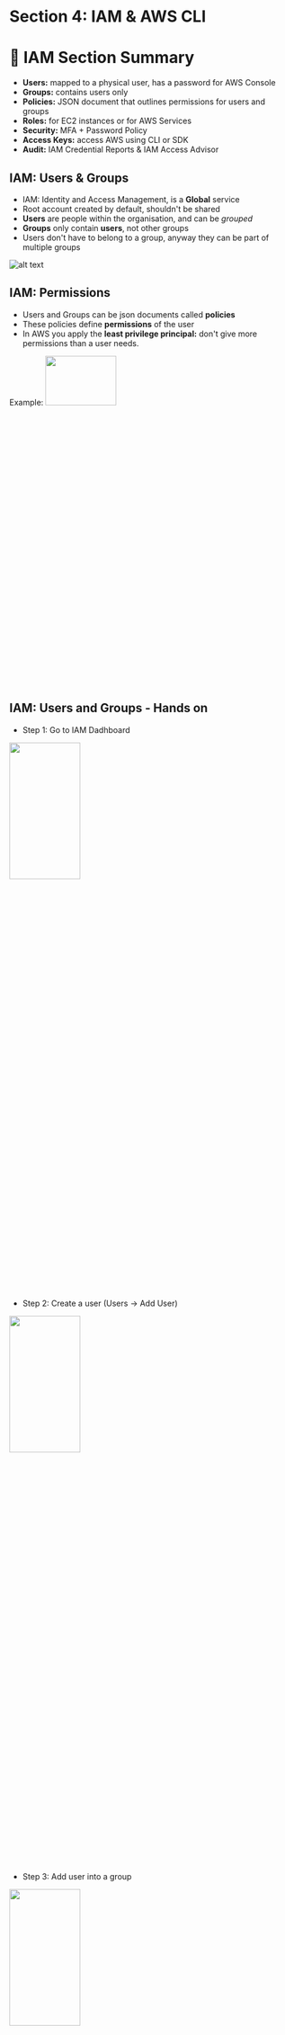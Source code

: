 # Section 4: IAM & AWS CLI #

# :pushpin: IAM Section Summary #

* **Users:** mapped to a physical user, has a password for AWS Console
* **Groups:** contains users only
* **Policies:** JSON document that outlines permissions for users and groups
* **Roles:** for EC2 instances or for AWS Services
* **Security:** MFA + Password Policy
* **Access Keys:** access AWS using CLI or SDK
* **Audit:** IAM Credential Reports & IAM Access Advisor

## IAM: Users & Groups ##

* IAM: Identity and Access Management, is a **Global** service
* Root account created by default, shouldn't be shared
* **Users** are people within the organisation, and can be _grouped_
* **Groups** only contain **users**, not other groups
* Users don't have to belong to a group, anyway they can be part of multiple groups

![alt text](https://github.com/abhinav-dholi/AWS-Dev-Associate-Preparation/blob/main/Stephane%20Maarek%20Course/Pictures/groups.png)

## IAM: Permissions ##

* Users and Groups can be json documents called **policies**
* These policies define **permissions** of the user
* In AWS you apply the **least privilege principal:** don't give more permissions than a user needs.
<!-- ![alt text](https://github.com/abhinav-dholi/AWS-Dev-Associate-Preparation/blob/main/Stephane%20Maarek%20Course/Pictures/policies.png) -->
Example: <img src="https://github.com/abhinav-dholi/AWS-Dev-Associate-Preparation/blob/main/Stephane%20Maarek%20Course/Pictures/policies.png"  width="50%" height="15%">

## IAM: Users and Groups - Hands on ##

* Step 1: Go to IAM Dadhboard
<img src="https://github.com/abhinav-dholi/AWS-Dev-Associate-Preparation/blob/main/Stephane%20Maarek%20Course/Pictures/IAM_Dashboard.png"  width="50%" height="25%">

* Step 2: Create a user (Users -> Add User)
<img src="https://github.com/abhinav-dholi/AWS-Dev-Associate-Preparation/blob/main/Stephane%20Maarek%20Course/Pictures/user1.png"  width="50%" height="25%">

* Step 3: Add user into a group
<img src="https://github.com/abhinav-dholi/AWS-Dev-Associate-Preparation/blob/main/Stephane%20Maarek%20Course/Pictures/user2.png"  width="50%" height="25%">

* Step 4: Add Tags (Optional)
<img src="https://github.com/abhinav-dholi/AWS-Dev-Associate-Preparation/blob/main/Stephane%20Maarek%20Course/Pictures/user3.png"  width="50%" height="25%">

* Step 5: Create and Download csv
<img src="https://github.com/abhinav-dholi/AWS-Dev-Associate-Preparation/blob/main/Stephane%20Maarek%20Course/Pictures/user4.png"  width="50%" height="25%">

* Group created (Further we can toggle around users and groups to see the information we set)
<img src="https://github.com/abhinav-dholi/AWS-Dev-Associate-Preparation/blob/main/Stephane%20Maarek%20Course/Pictures/user5.png"  width="50%" height="25%">
<img src="https://github.com/abhinav-dholi/AWS-Dev-Associate-Preparation/blob/main/Stephane%20Maarek%20Course/Pictures/user6.png"  width="50%" height="25%">

* Step 6: Login with the user created by clicking on the url (mentioned in image below)
<img src="https://github.com/abhinav-dholi/AWS-Dev-Associate-Preparation/blob/main/Stephane%20Maarek%20Course/Pictures/user7.png"  width="50%" height="25%">

* Step 7: Click and open the link in an incognito tab
<img src="https://github.com/abhinav-dholi/AWS-Dev-Associate-Preparation/blob/main/Stephane%20Maarek%20Course/Pictures/user8.png"  width="50%" height="25%">

## IAM: Policies inheritance ##
<img src="https://github.com/abhinav-dholi/AWS-Dev-Associate-Preparation/blob/main/Stephane%20Maarek%20Course/Pictures/iam_policyinh.png"  width="50%" height="25%">

## IAM Policies Structure ##

* Consists of:
    * **Version:** policy language version, always include "2012-10-17"
    * **Id:** an identifier for the policy (optional)
    * **Statement:** one or more indvidual statements (required)

* **Statement** consists of:
    * **Sid:** an identifier for the statement (optional)
    * **Effect:** whether the statement allows or denies access (Allow, Deny)
    * **Principal:** account/user/role to which this policy allows or denies
    * **Action:** list of action this policy allows or denies
    * **Resource:** list of resources to which the actions are applied to
    * **Condition:** conditions for when this policy is in effect (optional)

<img src="https://github.com/abhinav-dholi/AWS-Dev-Associate-Preparation/blob/main/Stephane%20Maarek%20Course/Pictures/polstruc.png"  width="60%" height="30%">


## IAM Multi Factor Authentication (MFA) ##

* To protect the root user account and IAM users
* MFA = password you know + security device you own
* MFA Devices:
    * Virtual MFA Device: Google Authenticator, Authy
    * Universal 2nd Factor (U2F) Security Key: Yubikey
    * Hardware Key Fob MFA Device: Gemalto
    * Hardware Key Fob MFA Device for AWS GovCloud (US): SurePassID

## How to access AWS? ##

* There are 3 options:
    * AWS Management Console (protected by password + MFA)
    * AWS Command Line Interface (CLI): protected by access keys
    * AWS Software Development Kit (SDK) - for code; protected by access keys

* Access keys are secret just like password (KeyID, Password)

## AWS CLI ##

* A tool that enables you to interact with AWS Services using command line in your command-line shell
* Direct access to the public api of AWS Services
* We can develop scripts to manage resources
* Opensource
* Alternative to AWS CLI

## AWS SDK ##

* AWS SDK is basically a set of libraries that can be used for development
* Enables you to access and manage AWS services programmically
* Embedded within your application
* Supports: SDKs (JS, Python, PHP, .NET, Ruby, Java, Go, Node.js, C++), Mobile SDK (Android, IOS, etc), IoT Device SDK (Embedded C, Arduino, etc)

## AWS CLI Hands on ##

* Step 1: Create access key from the **IAM User account**
<img src="https://github.com/abhinav-dholi/AWS-Dev-Associate-Preparation/blob/main/Stephane%20Maarek%20Course/Pictures/cli1.png"  width="50%" height="25%">

* Step 2: Configure aws cli on command prompt
<img src="https://github.com/abhinav-dholi/AWS-Dev-Associate-Preparation/blob/main/Stephane%20Maarek%20Course/Pictures/cli2.png"  width="50%" height="25%">

* Step 3: Try the commands
<img src="https://github.com/abhinav-dholi/AWS-Dev-Associate-Preparation/blob/main/Stephane%20Maarek%20Course/Pictures/cli3.png"  width="50%" height="25%">

## AWS Cloudshell ##

* Cloudshell is an alternative to terminal
* Terminal in cloud that is free to use
* All files created in the cloudshell environment they will stay
* We can download and upload the files from cloudshell 

<img src="https://github.com/abhinav-dholi/AWS-Dev-Associate-Preparation/blob/main/Stephane%20Maarek%20Course/Pictures/cloudshell1.png"  width="50%" height="25%">

## IAM Roles for Services ##

* Some AWS services will need to perform actions on your behalf
* To do so, we will assign **permissions** to AWS services with **IAM Roles**
* Common roles:
  * EC2 Instance Roles
  * Lambda Function Roles
  * Roles for cloud formation

<img src="https://github.com/abhinav-dholi/AWS-Dev-Associate-Preparation/blob/main/Stephane%20Maarek%20Course/Pictures/rolesAWS.png"  width="50%" height="25%">

## IAM Roles Hands on ##

* Step 1: Go to the user account and under IAM click on roles
<img src="https://github.com/abhinav-dholi/AWS-Dev-Associate-Preparation/blob/main/Stephane%20Maarek%20Course/Pictures/roles1.png"  width="50%" height="25%">

* Step 2: Click on create roles and select a trusted entity type for **AWS Services** and use case as **EC2**
<img src="https://github.com/abhinav-dholi/AWS-Dev-Associate-Preparation/blob/main/Stephane%20Maarek%20Course/Pictures/roles2.png"  width="50%" height="25%">

* Step 3: Set the permission as **IAM Read only Access** 
<img src="https://github.com/abhinav-dholi/AWS-Dev-Associate-Preparation/blob/main/Stephane%20Maarek%20Course/Pictures/roles3.png"  width="50%" height="25%">

* Step 4: Set the role name and click on create role and you role is created
<img src="https://github.com/abhinav-dholi/AWS-Dev-Associate-Preparation/blob/main/Stephane%20Maarek%20Course/Pictures/roles4.png"  width="50%" height="25%">

* The role looks like this
<img src="https://github.com/abhinav-dholi/AWS-Dev-Associate-Preparation/blob/main/Stephane%20Maarek%20Course/Pictures/roles5.png"  width="50%" height="25%">

## IAM Security Tools ##

* **IAM Security report (account level)**
  * a report that lists all the account users and the status of various credentials
<img src="https://github.com/abhinav-dholi/AWS-Dev-Associate-Preparation/blob/main/Stephane%20Maarek%20Course/Pictures/credentialrep.png"  width="50%" height="25%">

* **IAM Access Advisor (user level)**
  * Access advisor shows the service permissions granted to a user and when those services were last used
  * You can use this information to revise the policies
<img src="https://github.com/abhinav-dholi/AWS-Dev-Associate-Preparation/blob/main/Stephane%20Maarek%20Course/Pictures/accessadvisor.png"  width="50%" height="25%">

## IAM Guidelines & Best Practices ##

* Don't use the root account excepts for AWS Account setup
* One physical user = One AWS user
* **Assign users to groups** and permissions to groups
* Create a **strong password policy**
* Use and enforce the **Multi Factor Authentication (MFA)**
* Create and use **Roles** for giving permissions in AWS services
* Use Access Keys for Programmatic access (CLI/SDK)
* Audit permissions of your account with the IAM Credentials Report
* **Never Share IAM Users and Access Keys**

# QUIZ 1 Solutions #

<img src="https://github.com/abhinav-dholi/AWS-Dev-Associate-Preparation/blob/main/Stephane%20Maarek%20Course/Pictures/Q1_1.png"  width="50%" height="25%">
<img src="https://github.com/abhinav-dholi/AWS-Dev-Associate-Preparation/blob/main/Stephane%20Maarek%20Course/Pictures/Q1_2.png"  width="50%" height="25%">
<img src="https://github.com/abhinav-dholi/AWS-Dev-Associate-Preparation/blob/main/Stephane%20Maarek%20Course/Pictures/Q1_3.png"  width="50%" height="25%">
<img src="https://github.com/abhinav-dholi/AWS-Dev-Associate-Preparation/blob/main/Stephane%20Maarek%20Course/Pictures/Q1_4.png"  width="50%" height="25%">
<img src="https://github.com/abhinav-dholi/AWS-Dev-Associate-Preparation/blob/main/Stephane%20Maarek%20Course/Pictures/Q1_5.png"  width="50%" height="25%">
<img src="https://github.com/abhinav-dholi/AWS-Dev-Associate-Preparation/blob/main/Stephane%20Maarek%20Course/Pictures/Q1_6.png"  width="50%" height="25%">
<img src="https://github.com/abhinav-dholi/AWS-Dev-Associate-Preparation/blob/main/Stephane%20Maarek%20Course/Pictures/Q1_7.png"  width="50%" height="25%">
<img src="https://github.com/abhinav-dholi/AWS-Dev-Associate-Preparation/blob/main/Stephane%20Maarek%20Course/Pictures/Q1_8.png"  width="50%" height="25%">
<img src="https://github.com/abhinav-dholi/AWS-Dev-Associate-Preparation/blob/main/Stephane%20Maarek%20Course/Pictures/Q1_9.png"  width="50%" height="25%">
<img src="https://github.com/abhinav-dholi/AWS-Dev-Associate-Preparation/blob/main/Stephane%20Maarek%20Course/Pictures/Q1_10.png"  width="50%" height="25%">